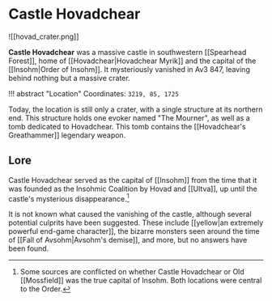 # Castle Hovadchear

![[hovad_crater.png]]

**Castle Hovadchear** was a massive castle in southwestern [[Spearhead Forest]], home of [[Hovadchear|Hovadchear Myrik]] and the capital of the [[Insohm|Order of Insohm]]. It mysteriously vanished in Av3 847, leaving behind nothing but a massive crater.

!!! abstract "Location"
    Coordinates: `3219, 85, 1725`

Today, the location is still only a crater, with a single structure at its northern end. This structure holds one evoker named "The Mourner", as well as a tomb dedicated to Hovadchear. This tomb contains the [[Hovadchear's Greathammer]] legendary weapon.

## Lore

Castle Hovadchear served as the capital of [[Insohm]] from the time that it was founded as the Insohmic Coalition by Hovad and [[Ultva]], up until the castle's mysterious disappearance.[^1]

It is not known what caused the vanishing of the castle, although several potential culprits have been suggested. These include [[yellow|an extremely powerful end-game character]], the bizarre monsters seen around the time of [[Fall of Avsohm|Avsohm's demise]], and more, but no answers have been found.

[^1]: Some sources are conflicted on whether Castle Hovadchear or Old [[Mossfield]] was the true capital of Insohm. Both locations were central to the Order.
